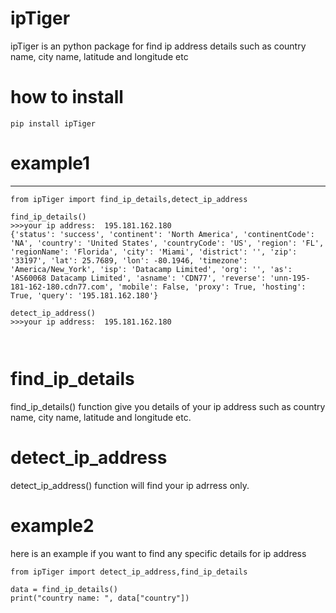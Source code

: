 # ipTiger
ipTiger is an python package for find ip address details such as country name, city name, latitude and longitude etc

# how to install
`pip install ipTiger`

# example1
___
```
from ipTiger import find_ip_details,detect_ip_address

find_ip_details()
>>>your ip address:  195.181.162.180
{'status': 'success', 'continent': 'North America', 'continentCode': 'NA', 'country': 'United States', 'countryCode': 'US', 'region': 'FL', 'regionName': 'Florida', 'city': 'Miami', 'district': '', 'zip': '33197', 'lat': 25.7689, 'lon': -80.1946, 'timezone': 'America/New_York', 'isp': 'Datacamp Limited', 'org': '', 'as': 'AS60068 Datacamp Limited', 'asname': 'CDN77', 'reverse': 'unn-195-181-162-180.cdn77.com', 'mobile': False, 'proxy': True, 'hosting': True, 'query': '195.181.162.180'}

detect_ip_address()
>>>your ip address:  195.181.162.180



```

# find_ip_details
find_ip_details() function give you details of your ip address such as country name, city name, latitude and longitude etc.

# detect_ip_address 
detect_ip_address() function will find your ip adrress only.

# example2
here is an example if you want to find any specific details for ip address 

```
from ipTiger import detect_ip_address,find_ip_details 

data = find_ip_details() 
print("country name: ", data["country"])
```

 

